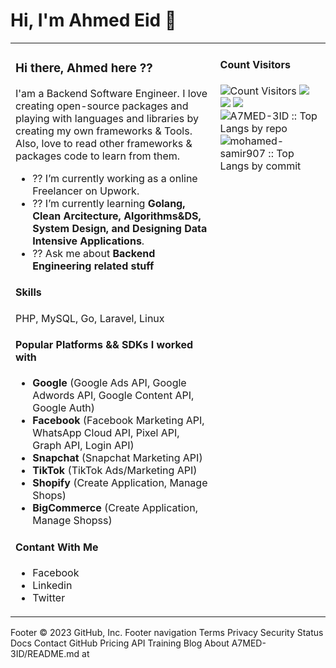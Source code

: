 # Hi, I'm Ahmed Eid  👋 
<table>
<tr valign="top">
<td width="65%">

### Hi there, Ahmed here ??
I'am a Backend Software Engineer. I love creating open-source packages and playing with languages and libraries by creating my own frameworks & Tools. Also, love to read other frameworks & packages code to learn from them.

- ?? I’m currently working as a online Freelancer on Upwork.
- ?? I’m currently learning  **Golang, Clean Arcitecture, Algorithms&DS, System Design, and Designing Data Intensive Applications**.
- ?? Ask me about **Backend Engineering related stuff**

<!--
- ?? How to reach me: ...
- ?? Pronouns: ...
- ? Fun fact: ...
- ?? I’m looking to collaborate on ...
- ?? I’m looking for help with ...
- ?? ’m available for freelancing.
-->
  
#### Skills
PHP, MySQL, Go, Laravel, Linux
  
#### Popular Platforms && SDKs I worked with
- **Google** (Google Ads API, Google Adwords API, Google Content API, Google Auth)
- **Facebook** (Facebook Marketing API, WhatsApp Cloud API, Pixel API, Graph API, Login API)
- **Snapchat** (Snapchat Marketing API)
- **TikTok** (TikTok Ads/Marketing API)
- **Shopify** (Create Application, Manage Shops)
- **BigCommerce** (Create Application, Manage Shopss)

#### Contant With Me
- Facebook
- Linkedin
- Twitter

</td>
<td width="35%">

#### Count Visitors
<img src="https://profile-counter.glitch.me/mohamed-samir907/count.svg" alt="Count Visitors">

<img src="https://github-readme-stats.vercel.app/api?username=A7MED-3ID&show_icons=true">
<img src="https://github-readme-streak-stats.herokuapp.com/?user=A7MED-3ID&hide_border=false" />

<img src="https://github-readme-stats.vercel.app/api/top-langs/?username=A7MED-3ID&layout=compact">
<img src="https://github-profile-summary-cards.vercel.app/api/cards/repos-per-language?username=A7MED-3ID&layout=compact&hide_border=true" alt="A7MED-3ID :: Top Langs by repo" />
<img src="https://github-profile-summary-cards.vercel.app/api/cards/most-commit-language?username=A7MED-3ID&layout=compact&hide_border=true"
alt="mohamed-samir907 :: Top Langs by commit" />


</td>
</tr>
</table

Footer
© 2023 GitHub, Inc.
Footer navigation
Terms
Privacy
Security
Status
Docs
Contact GitHub
Pricing
API
Training
Blog
About
A7MED-3ID/README.md at
